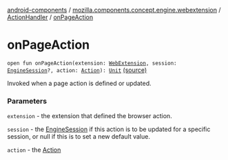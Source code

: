 [android-components](../../index.md) / [mozilla.components.concept.engine.webextension](../index.md) / [ActionHandler](index.md) / [onPageAction](./on-page-action.md)

# onPageAction

`open fun onPageAction(extension: `[`WebExtension`](../-web-extension/index.md)`, session: `[`EngineSession`](../../mozilla.components.concept.engine/-engine-session/index.md)`?, action: `[`Action`](../-action/index.md)`): `[`Unit`](https://kotlinlang.org/api/latest/jvm/stdlib/kotlin/-unit/index.html) [(source)](https://github.com/mozilla-mobile/android-components/blob/master/components/concept/engine/src/main/java/mozilla/components/concept/engine/webextension/WebExtension.kt#L201)

Invoked when a page action is defined or updated.

### Parameters

`extension` - the extension that defined the browser action.

`session` - the [EngineSession](../../mozilla.components.concept.engine/-engine-session/index.md) if this action is to be updated for a
specific session, or null if this is to set a new default value.

`action` - the [Action](../-action/index.md)